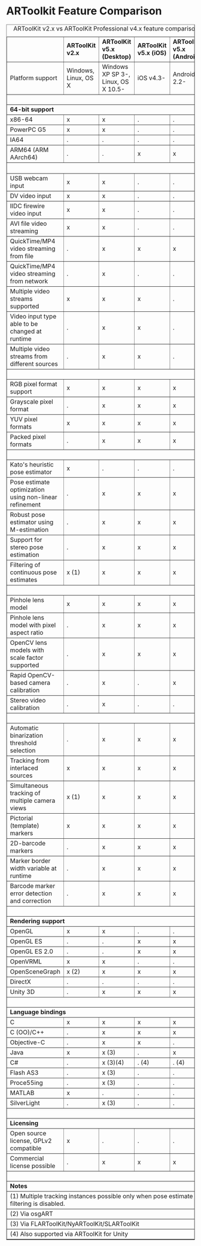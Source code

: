 # ARToolkit Feature Comparison

<table border="1" cellspacing="0">
<caption>ARToolKit v2.x vs ARToolKit Professional v4.x feature comparison
</caption>
<tbody><tr>
<td>
</td><td><b>ARToolKit v2.x</b>
</td><td><b>ARToolKit v5.x (Desktop)</b>
</td><td><b>ARToolKit v5.x (iOS)</b>
</td><td><b>ARToolKit v5.x (Android)</b>
</td></tr>
<tr>
<td>Platform support
</td><td>Windows, Linux, OS X
</td><td>Windows XP SP 3-, Linux, OS X 10.5-
</td><td>iOS v4.3-
</td><td>Android 2.2-
</td></tr>
<tr>
<td colspan="5">&nbsp;
</td></tr>
<tr>
<td colspan="5"><b>64-bit support</b>
</td></tr>
<tr>
<td>x86-64	</td><td>x	</td><td>x	</td><td>.	</td><td>.
</td></tr>
<tr>
<td>PowerPC G5	</td><td>x	</td><td>x	</td><td>.	</td><td>.
</td></tr>
<tr>
<td>IA64	</td><td>.	</td><td>.	</td><td>.	</td><td>.
</td></tr>
<tr>
<td>ARM64 (ARM AArch64)	</td><td>.	</td><td>.	</td><td>x	</td><td>x
</td></tr>
<tr>
<th colspan="5">&nbsp;
</th></tr>
<tr>
<td>USB webcam input	</td><td>x	</td><td>x	</td><td>.	</td><td>.
</td></tr>
<tr>
<td>DV video input	</td><td>x	</td><td>x	</td><td>.	</td><td>.
</td></tr>
<tr>
<td>IIDC firewire video input	</td><td>x	</td><td>x	</td><td>.	</td><td>.
</td></tr>
<tr>
<td>AVI file video streaming	</td><td>x	</td><td>x	</td><td>.	</td><td>.
</td></tr>
<tr>
<td>QuickTime/MP4 video streaming from file	</td><td>.	</td><td>x	</td><td>x	</td><td>x
</td></tr>
<tr>
<td>QuickTime/MP4 video streaming from network	</td><td>.	</td><td>x	</td><td>.	</td><td>.
</td></tr>
<tr>
<td>Multiple video streams supported	</td><td>x	</td><td>x	</td><td>x	</td><td>.
</td></tr>
<tr>
<td>Video input type able to be changed at runtime	</td><td>.	</td><td>x	</td><td>x	</td><td>.
</td></tr>
<tr>
<td>Multiple video streams from different sources	</td><td>.	</td><td>x	</td><td>x	</td><td>.
</td></tr>
<tr>
<td colspan="5">&nbsp;
</td></tr>
<tr>
<td>RGB pixel format support	</td><td>x	</td><td>x	</td><td>x	</td><td>x
</td></tr>
<tr>
<td>Grayscale pixel format	</td><td>.	</td><td>x	</td><td>x	</td><td>x
</td></tr>
<tr>
<td>YUV pixel formats	</td><td>x	</td><td>x	</td><td>x	</td><td>x
</td></tr>
<tr>
<td>Packed pixel formats	</td><td>.	</td><td>x	</td><td>x	</td><td>x
</td></tr>
<tr>
<td colspan="5">&nbsp;
</td></tr>
<tr>
<td>Kato's heuristic pose estimator	</td><td>x	</td><td>.	</td><td>.	</td><td>.
</td></tr>
<tr>
<td>Pose estimate optimization using non-linear refinement	</td><td>.	</td><td>x	</td><td>x	</td><td>x
</td></tr>
<tr>
<td>Robust pose estimator using M-estimation	</td><td>.	</td><td>x	</td><td>x	</td><td>x
</td></tr>
<tr>
<td>Support for stereo pose estimation	</td><td>.	</td><td>x	</td><td>x	</td><td>x
</td></tr>
<tr>
<td>Filtering of continuous pose estimates	</td><td>x (1)	</td><td>x	</td><td>x	</td><td>x
</td></tr>
<tr>
<td colspan="5">&nbsp;
</td></tr>
<tr>
<td>Pinhole lens model	</td><td>x	</td><td>x	</td><td>x	</td><td>x
</td></tr>
<tr>
<td>Pinhole lens model with pixel aspect ratio	</td><td>.	</td><td>x	</td><td>x	</td><td>x
</td></tr>
<tr>
<td>OpenCV lens models with scale factor supported	</td><td>.	</td><td>x	</td><td>x	</td><td>x
</td></tr>
<tr>
<td>Rapid OpenCV-based camera calibration	</td><td>.	</td><td>x	</td><td>.	</td><td>x
</td></tr>
<tr>
<td>Stereo video calibration	</td><td>.	</td><td>x	</td><td>.	</td><td>.
</td></tr>
<tr>
<td colspan="5">&nbsp;
</td></tr>
<tr>
<td>Automatic binarization threshold selection	</td><td>.	</td><td>x	</td><td>x	</td><td>x
</td></tr>
<tr>
<td>Tracking from interlaced sources	</td><td>x	</td><td>x	</td><td>x	</td><td>x
</td></tr>
<tr>
<td>Simultaneous tracking of multiple camera views	</td><td>x (1)	</td><td>x	</td><td>x	</td><td>x
</td></tr>
<tr>
<td>Pictorial (template) markers	</td><td>x	</td><td>x	</td><td>x	</td><td>x
</td></tr>
<tr>
<td>2D-barcode markers	</td><td>.	</td><td>x	</td><td>x	</td><td>x
</td></tr>
<tr>
<td>Marker border width variable at runtime	</td><td>.	</td><td>x	</td><td>x	</td><td>x
</td></tr>
<tr>
<td>Barcode marker error detection and correction </td><td>.	</td><td>x	</td><td>x	</td><td>x
</td></tr>
<tr>
<td colspan="5">&nbsp;
</td></tr>
<tr>
<td colspan="5"><b>Rendering support</b>
</td></tr>
<tr>
<td>OpenGL	</td><td>x	</td><td>x	</td><td>.	</td><td>.
</td></tr>
<tr>
<td>OpenGL ES	</td><td>.	</td><td>.	</td><td>x	</td><td>x
</td></tr>
<tr>
<td>OpenGL ES 2.0	</td><td>.	</td><td>.	</td><td>x	</td><td>x
</td></tr>
<tr>
<td>OpenVRML	</td><td>x	</td><td>x	</td><td>.	</td><td>.
</td></tr>
<tr>
<td>OpenSceneGraph	</td><td>x (2)	</td><td>x	</td><td>x	</td><td>x
</td></tr>
<tr>
<td>DirectX	</td><td>.	</td><td>.	</td><td>.	</td><td>.
</td></tr>
<tr>
<td>Unity 3D	</td><td>.	</td><td>x	</td><td>x	</td><td>x
</td></tr>
<tr>
<td colspan="5">&nbsp;
</td></tr>
<tr>
<td colspan="5"><b>Language bindings</b>
</td></tr>
<tr>
<td>C	</td><td>x	</td><td>x	</td><td>x	</td><td>x
</td></tr>
<tr>
<td>C (OO)/C++	</td><td>.	</td><td>x	</td><td>x	</td><td>x
</td></tr>
<tr>
<td>Objective-C	</td><td>.	</td><td>x	</td><td>x	</td><td>.
</td></tr>
<tr>
<td>Java	</td><td>x	</td><td>x (3)	</td><td>.	</td><td>x
</td></tr>
<tr>
<td>C#	</td><td>.	</td><td>x (3)(4)	</td><td>. (4)	</td><td>. (4)
</td></tr>
<tr>
<td>Flash AS3 </td><td>.	</td><td>x (3)	</td><td>.	</td><td>.
</td></tr>
<tr>
<td>Proce55ing </td><td>.	</td><td>x (3)	</td><td>.	</td><td>.
</td></tr>
<tr>
<td>MATLAB	</td><td>x	</td><td>.	</td><td>.	</td><td>.
</td></tr>
<tr>
<td>SilverLight	</td><td>.	</td><td>x (3)	</td><td>.	</td><td>.
</td></tr>
<tr>
<td colspan="5">&nbsp;
</td></tr>
<tr>
<td colspan="5"><b>Licensing</b>
</td></tr>
<tr>
<td>Open source license, GPLv2 compatible	</td><td>x	</td><td>.	</td><td>.	</td><td>.
</td></tr>
<tr>
<td>Commercial license possible	</td><td>.	</td><td>x	</td><td>x	</td><td>x
</td></tr>
<tr>
<td colspan="5">&nbsp;
</td></tr>
<tr>
<td colspan="5"><b>Notes</b>
</td></tr>
<tr>
<td colspan="5">(1) Multiple tracking instances possible only when pose estimate filtering is disabled.
</td></tr>
<tr>
<td colspan="5">(2) Via osgART
</td></tr>
<tr>
<td colspan="5">(3) Via FLARToolKit/NyARToolKit/SLARToolKit
</td></tr>
<tr>
<td colspan="5">(4) Also supported via ARToolKit for Unity
</td></tr></tbody></table>